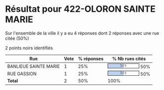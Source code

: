 # Résultat pour 422-OLORON SAINTE MARIE

Sur l'ensemble de la ville il y a eu 4 réponses dont 2 réponses avec une rue citée (50%)

2 points noirs identifiés

| Rue | Vote | % réponses | % Nb rues cités|
|-----|------|------------|----------------|
| BANLIEUE SAINTE MARIE | 1 | 25% | <img src="../../img/bar_50.gif" />&nbsp;50%|
| RUE GASSION | 1 | 25% | <img src="../../img/bar_50.gif" />&nbsp;50%|
| **Total** | 2 | 50% | 100%|
